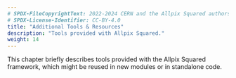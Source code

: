 ```yaml
---
# SPDX-FileCopyrightText: 2022-2024 CERN and the Allpix Squared authors
# SPDX-License-Identifier: CC-BY-4.0
title: "Additional Tools & Resources"
description: "Tools provided with Allpix Squared."
weight: 14
---
```


This chapter briefly describes tools provided with the Allpix Squared framework, which might be reused in new modules or in
standalone code.
